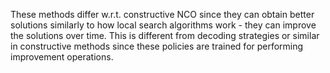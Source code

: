 These methods differ w.r.t. constructive NCO since they can obtain better solutions similarly to how local search algorithms work - they can improve the solutions over time. This is different from decoding strategies or similar in constructive methods since these policies are trained for performing improvement operations.
